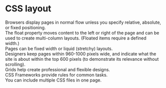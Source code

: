 # CSS layout
 Browsers display pages in normal flow unless you specify relative, absolute, or fixed positioning.
 <br>
 The float property moves content to the left or right of the page and can be used to create multi-column layouts. (Floated items require a defined width.)
 <br>
 Pages can be fixed width or liquid (stretchy) layouts.
 <br>
 Designers keep pages within 960-1000 pixels wide, and indicate what the site is about within the top 600 pixels (to demonstrate its relevance without scrolling).
 <br>
 Grids help create professional and flexible designs.
 <br>
 CSS Frameworks provide rules for common tasks.
 <br>
 You can include multiple CSS files in one page.